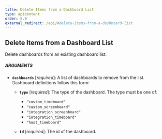 ```yaml
---
title: Delete Items from a Dashboard List
type: apicontent
order: 8.9
external_redirect: /api/#delete-items-from-a-dashboard-list
---
```


## Delete Items from a Dashboard List

Delete dashboards from an existing dashboard list.

##### ARGUMENTS

*   **`dashboards`** [*required*]:
    A list of dashboards to remove from the list.
    Dashboard definitions follow this form:
    *   **`type`** [*required*]:
        The type of the dashboard.
        The type must be one of:

        * `"custom_timeboard"`
        * `"custom_screenboard"`
        * `"integration_screenboard"`
        * `"integration_timeboard"`
        * `"host_timeboard"`
    *   **`id`** [*required*]:
        The id of the dashboard.
